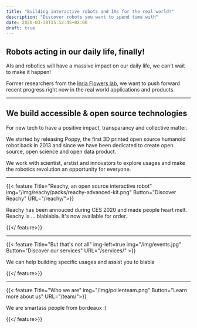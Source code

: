 ```yaml
---
title: "Building interactive robots and IAs for the real world!"
description: "Discover robots you want to spend time with"
date: 2020-03-30T15:52:45+02:00
draft: true
---
```


## Robots acting in our daily life, finally!

<p class="lead">AIs and robotics will have a massive impact on our daily life, we can't wait to make it happen!</p>

<p class="lead">Former researchers from the <a href="https://flowers.inria.fr/">Inria Flowers lab</a>, we want to push forward recent progress right now in the real world applications and products.</p>


---

## We build accessible & open source technologies

<p class="lead"> For new tech to have a positive impact, transparancy and collective matter.</p>

<p class="lead">We started by releasing Poppy, the first 3D printed open source humanoid robot back in 2013 and since we have been dedicated to create open source, open science and open data product.</p>


<p class="lead">We work with scientist, arstist and innovators to explore usages and make the robotics revolution an opportunity for everyone.
</p>

--- 

{{< feature Title="Reachy, an open source interactive robot" img="/img/reachy/packs/reachy-advanced-kit.png" Button="Discover Reachy" URL="/reachy/">}} 

Reachy has been annouced during CES 2020 and made people heart melt.  Reachy is ... blablabla. It's now available for order.

{{</ feature>}}


--- 

{{< feature Title="But that's not all" img-left=true img="/img/events.jpg" Button="Discover our services" URL="/services/" >}} 

We can help building specific usages and assist you to blabla

{{</ feature>}}


--- 

{{< feature Title="Who we are" img="/img/pollenteam.png" Button="Learn more about us" URL="/team/">}} 

We are smartass people from bordeaux :)

{{</ feature>}}

